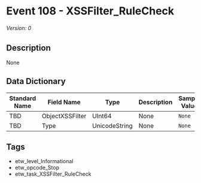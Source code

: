 # Event 108 - XSSFilter_RuleCheck
###### Version: 0

## Description
None

## Data Dictionary
|Standard Name|Field Name|Type|Description|Sample Value|
|---|---|---|---|---|
|TBD|ObjectXSSFilter|UInt64|None|`None`|
|TBD|Type|UnicodeString|None|`None`|

## Tags
* etw_level_Informational
* etw_opcode_Stop
* etw_task_XSSFilter_RuleCheck